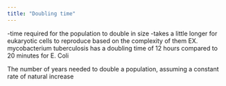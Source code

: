 ```yaml
---
title: "Doubling time"
---
```

-time required for the population to double in size
-takes a little longer for eukaryotic cells to reproduce based on the complexity of them 
EX. mycobacterium tuberculosis has a doubling time of 12 hours compared to 20 minutes for E. Coli

The number of years needed to double a population, assuming a constant rate of natural increase

